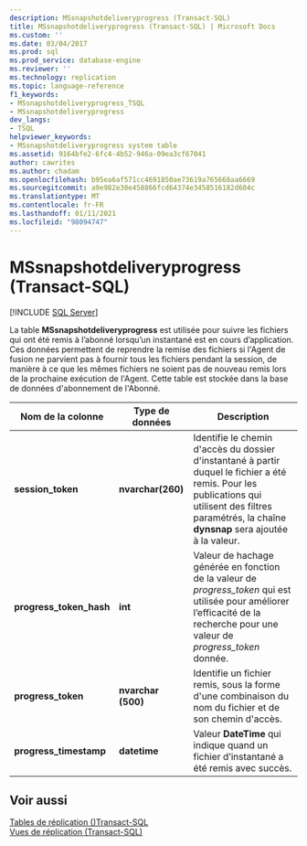 ```yaml
---
description: MSsnapshotdeliveryprogress (Transact-SQL)
title: MSsnapshotdeliveryprogress (Transact-SQL) | Microsoft Docs
ms.custom: ''
ms.date: 03/04/2017
ms.prod: sql
ms.prod_service: database-engine
ms.reviewer: ''
ms.technology: replication
ms.topic: language-reference
f1_keywords:
- MSsnapshotdeliveryprogress_TSQL
- MSsnapshotdeliveryprogress
dev_langs:
- TSQL
helpviewer_keywords:
- MSsnapshotdeliveryprogress system table
ms.assetid: 9164bfe2-6fc4-4b52-946a-09ea3cf67041
author: cawrites
ms.author: chadam
ms.openlocfilehash: b95ea6af571cc4691850ae73619a765668aa6669
ms.sourcegitcommit: a9e982e30e458866fcd64374e3458516182d604c
ms.translationtype: MT
ms.contentlocale: fr-FR
ms.lasthandoff: 01/11/2021
ms.locfileid: "98094747"
---
```

# <a name="mssnapshotdeliveryprogress-transact-sql"></a>MSsnapshotdeliveryprogress (Transact-SQL)
[!INCLUDE [SQL Server](../../includes/applies-to-version/sqlserver.md)]

  La table **MSsnapshotdeliveryprogress** est utilisée pour suivre les fichiers qui ont été remis à l’abonné lorsqu’un instantané est en cours d’application. Ces données permettent de reprendre la remise des fichiers si l'Agent de fusion ne parvient pas à fournir tous les fichiers pendant la session, de manière à ce que les mêmes fichiers ne soient pas de nouveau remis lors de la prochaine exécution de l'Agent. Cette table est stockée dans la base de données d'abonnement de l'Abonné.  
  
|Nom de la colonne|Type de données|Description|  
|-----------------|---------------|-----------------|  
|**session_token**|**nvarchar(260)**|Identifie le chemin d'accès du dossier d'instantané à partir duquel le fichier a été remis. Pour les publications qui utilisent des filtres paramétrés, la chaîne **dynsnap** sera ajoutée à la valeur.|  
|**progress_token_hash**|**int**|Valeur de hachage générée en fonction de la valeur de *progress_token* qui est utilisée pour améliorer l’efficacité de la recherche pour une valeur de *progress_token* donnée.|  
|**progress_token**|**nvarchar (500)**|Identifie un fichier remis, sous la forme d'une combinaison du nom du fichier et de son chemin d'accès.|  
|**progress_timestamp**|**datetime**|Valeur **DateTime** qui indique quand un fichier d’instantané a été remis avec succès.|  
  
## <a name="see-also"></a>Voir aussi  
 [Tables de réplication &#40;&#41;Transact-SQL ](../../relational-databases/system-tables/replication-tables-transact-sql.md)   
 [Vues de réplication &#40;Transact-SQL&#41;](../../relational-databases/system-views/replication-views-transact-sql.md)  
  
  
